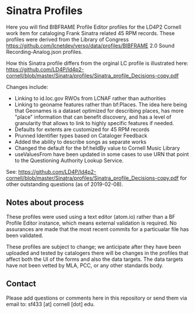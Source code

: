 # Sinatra Profiles

Here you will find BIBFRAME Profile Editor profiles for the LD4P2 Cornell work item for cataloging Frank Sinatra related 45 RPM records. These profiles were derived from the Library of Congress 
        https://github.com/lcnetdev/verso/data/profiles/BIBFRAME 2.0 Sound Recording-Analog.json profiles. 

How this Sinatra profile differs from the orginal LC profile is illustrated here: https://github.com/LD4P/ld4p2-cornell/blob/master/Sinatra/profiles/Sinatra_profile_Decisions-copy.pdf 

Changes include:

* Linking to id.loc.gov RWOs from LCNAF rather than authorities
* Linking to geoname features rather than bf:Places. The idea here being that Geonames is a dataset optimized for describing places, has more "place" information that can benefit discovery, and has a level of granularity that allows to link to highly specific features if needed.
* Defaults for extents are customized for 45 RPM records
* Prunned Identifier types based on Cataloger Feedback
* Added the ability to describe songs as separate works
* Changed the default for the bf:heldBy value to Cornell Music Library
* useValuesFrom have been updated in some cases to use URN that point to the Questioning Authority Lookup Service.

See: https://github.com/LD4P/ld4p2-cornell/blob/master/Sinatra/profiles/Sinatra_profile_Decisions-copy.pdf for other outstanding questions (as of 2019-02-08).

## Notes about process

These profiles were used using a text editor (atom.io) rather than a BF Profile Editor instance, which means external validation is required. No assurances are made that the most recent commits for a particualar file has been validated.

These profiles are subject to change; we anticipate after they have been uploaded and tested by catalogers there will be changes in the profiles that affect both the UI of the forms and also the data targets. The data targets have not been vetted by MLA, PCC, or any other standards body.

## Contact

Please add questions or comments here in this repository or send them via email to: sf433 [at] cornell [dot] edu.

